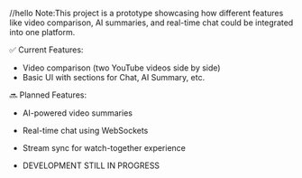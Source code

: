 //hello
Note:This project is a prototype showcasing how different features like video comparison, AI summaries, and real-time chat could be integrated into one platform.

✅ Current Features:
- Video comparison (two YouTube videos side by side)
- Basic UI with sections for Chat, AI Summary, etc.

🔜 Planned Features:
- AI-powered video summaries
- Real-time chat using WebSockets
- Stream sync for watch-together experience

- DEVELOPMENT STILL IN PROGRESS
